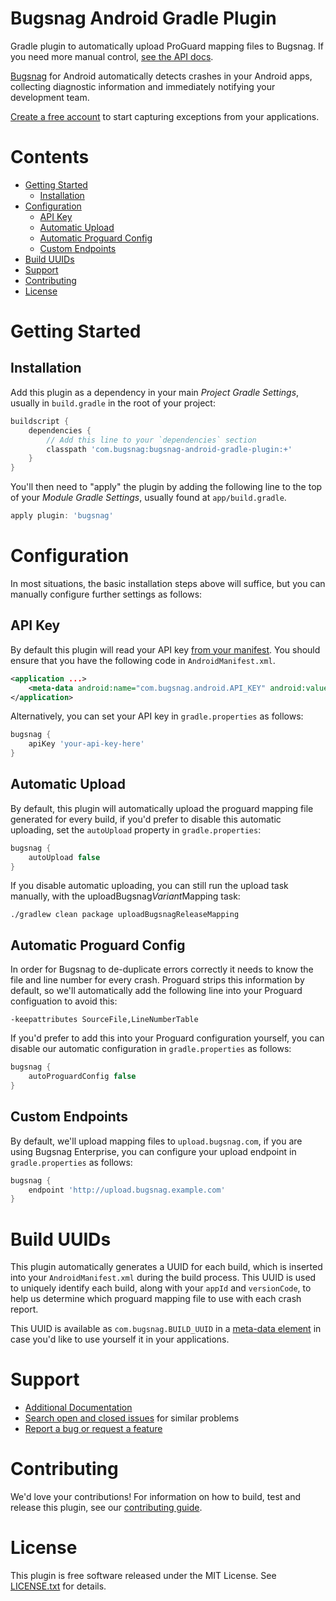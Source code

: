 Bugsnag Android Gradle Plugin
=============================

Gradle plugin to automatically upload ProGuard mapping files to Bugsnag. If you
need more manual control, [see the API docs](https://bugsnag.com/docs/notifiers/android/proguard).

[Bugsnag](https://bugsnag.com) for Android automatically detects crashes in
your Android apps, collecting diagnostic information and immediately notifying
your development team.

[Create a free account](https://bugsnag.com) to start capturing exceptions
from your applications.

# Contents

- [Getting Started](#getting-started)
    - [Installation](#installation)
- [Configuration](#configuration)
    - [API Key](#api-key)
    - [Automatic Upload](#automatic-upload)
    - [Automatic Proguard Config](#automatic-proguard-config)
    - [Custom Endpoints](#custom-endpoints)
- [Build UUIDs](#build-uuids)
- [Support](#support)
- [Contributing](#contributing)
- [License](#license)


# Getting Started

## Installation

Add this plugin as a dependency in your main *Project Gradle Settings*, usually in `build.gradle` in the root of your project:

```groovy
buildscript {
    dependencies {
        // Add this line to your `dependencies` section
        classpath 'com.bugsnag:bugsnag-android-gradle-plugin:+'
    }
}
```

You'll then need to "apply" the plugin by adding the following line to the top of your *Module Gradle Settings*, usually found at `app/build.gradle`.

```groovy
apply plugin: 'bugsnag'
```


# Configuration

In most situations, the basic installation steps above will suffice, but you can manually configure further settings as follows:

## API Key

By default this plugin will read your API key [from your manifest](https://github.com/bugsnag/bugsnag-android#configuring-your-androidmanifest). You should ensure that you have the following code in `AndroidManifest.xml`.

```xml
<application ...>
    <meta-data android:name="com.bugsnag.android.API_KEY" android:value="your-api-key-here"/>
</application>
```

Alternatively, you can set your API key in `gradle.properties` as follows:

```groovy
bugsnag {
    apiKey 'your-api-key-here'
}
```

## Automatic Upload

By default, this plugin will automatically upload the proguard mapping file generated for every build, if you'd prefer to disable this automatic uploading, set the `autoUpload` property in `gradle.properties`:

```groovy
bugsnag {
    autoUpload false
}
```

If you disable automatic uploading, you can still run the upload task manually, with the uploadBugsnag*Variant*Mapping task:

```shell
./gradlew clean package uploadBugsnagReleaseMapping
```

## Automatic Proguard Config

In order for Bugsnag to de-duplicate errors correctly it needs to know the file and line number for every crash. Proguard strips this information by default, so we'll automatically add the following line into your Proguard configuation to avoid this:

```
-keepattributes SourceFile,LineNumberTable
```

If you'd prefer to add this into your Proguard configuration yourself, you can disable our automatic configuration in `gradle.properties` as follows:

```groovy
bugsnag {
    autoProguardConfig false
}
```

## Custom Endpoints

By default, we'll upload mapping files to `upload.bugsnag.com`, if you are using Bugsnag Enterprise, you can configure your upload endpoint in `gradle.properties` as follows:

```groovy
bugsnag {
    endpoint 'http://upload.bugsnag.example.com'
}
```

# Build UUIDs

This plugin automatically generates a UUID for each build, which is inserted into your `AndroidManifest.xml` during the build process. This UUID is used to uniquely identify each build, along with your `appId` and `versionCode`, to help us determine which proguard mapping file to use with each crash report.

This UUID is available as `com.bugsnag.BUILD_UUID` in a [meta-data element](https://developer.android.com/guide/topics/manifest/meta-data-element.html) in case you'd like to use yourself it in your applications.


# Support

- [Additional Documentation](https://bugsnag.com/docs/notifiers/android/proguard)
- [Search open and closed issues](https://github.com/bugsnag/bugsnag-android-gradle-plugin/issues?utf8=✓&q=is%3Aissue) for similar problems
- [Report a bug or request a feature](https://github.com/bugsnag/bugsnag-android-gradle-plugin/issues/new)


# Contributing

We'd love your contributions! For information on how to build, test and release
this plugin, see our [contributing guide](CONTRIBUTING.md).


# License

This plugin is free software released under the MIT License. See
[LICENSE.txt](LICENSE.txt) for details.
